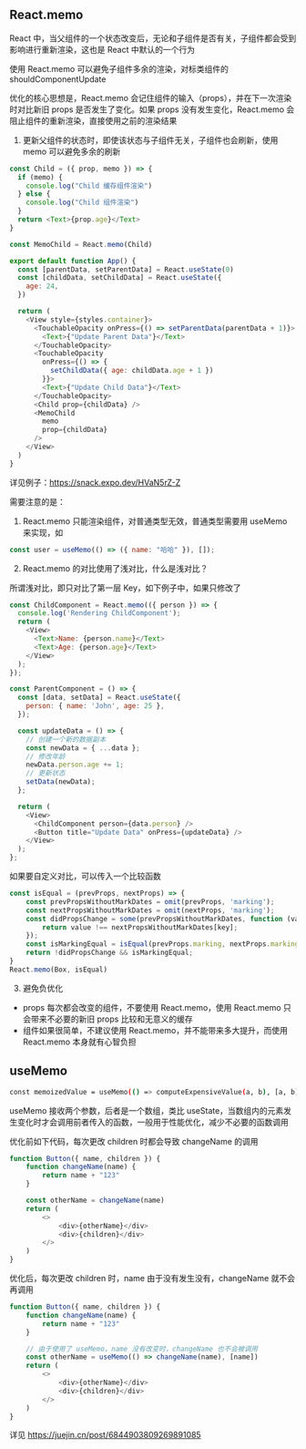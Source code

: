 ## React.memo
React 中，当父组件的一个状态改变后，无论和子组件是否有关，子组件都会受到影响进行重新渲染，这也是 React 中默认的一个行为

使用 React.memo 可以避免子组件多余的渲染，对标类组件的 shouldComponentUpdate

优化的核心思想是，React.memo 会记住组件的输入（props），并在下一次渲染时对比新旧 props 是否发生了变化。如果 props 没有发生变化，React.memo 会阻止组件的重新渲染，直接使用之前的渲染结果


1. 更新父组件的状态时，即使该状态与子组件无关，子组件也会刷新，使用 memo 可以避免多余的刷新

```js
const Child = ({ prop, memo }) => {
  if (memo) {
    console.log("Child 缓存组件渲染")
  } else {
    console.log("Child 组件渲染")
  }
  return <Text>{prop.age}</Text>
}

const MemoChild = React.memo(Child)

export default function App() {
  const [parentData, setParentData] = React.useState(0)
  const [childData, setChildData] = React.useState({
    age: 24,
  })

  return (
    <View style={styles.container}>
      <TouchableOpacity onPress={() => setParentData(parentData + 1)}>
        <Text>{"Update Parent Data"}</Text>
      </TouchableOpacity>
      <TouchableOpacity
        onPress={() => {
          setChildData({ age: childData.age + 1 })
        }}>
        <Text>{"Update Child Data"}</Text>
      </TouchableOpacity>
      <Child prop={childData} />
      <MemoChild
        memo
        prop={childData}
      />
    </View>
  )
}
```


详见例子：https://snack.expo.dev/HVaN5rZ-Z

需要注意的是：

1. React.memo 只能渲染组件，对普通类型无效，普通类型需要用 useMemo 来实现，如

```js
const user = useMemo(() => ({ name: "哈哈" }), []);
```

2. React.memo 的对比使用了浅对比，什么是浅对比？

所谓浅对比，即只对比了第一层 Key，如下例子中，如果只修改了 

```js
const ChildComponent = React.memo(({ person }) => {
  console.log('Rendering ChildComponent');
  return (
    <View>
      <Text>Name: {person.name}</Text>
      <Text>Age: {person.age}</Text>
    </View>
  );
});

const ParentComponent = () => {
  const [data, setData] = React.useState({
    person: { name: 'John', age: 25 },
  });

  const updateData = () => {
    // 创建一个新的数据副本
    const newData = { ...data };
    // 修改年龄
    newData.person.age += 1;
    // 更新状态
    setData(newData);
  };

  return (
    <View>
      <ChildComponent person={data.person} />
      <Button title="Update Data" onPress={updateData} />
    </View>
  );
};
```


如果要自定义对比，可以传入一个比较函数

```js
const isEqual = (prevProps, nextProps) => {
    const prevPropsWithoutMarkDates = omit(prevProps, 'marking');
    const nextPropsWithoutMarkDates = omit(nextProps, 'marking');
    const didPropsChange = some(prevPropsWithoutMarkDates, function (value, key) {
        return value !== nextPropsWithoutMarkDates[key];
    });
    const isMarkingEqual = isEqual(prevProps.marking, nextProps.marking);
    return !didPropsChange && isMarkingEqual;
}
React.memo(Box, isEqual)
```

3. 避免负优化
+ props 每次都会改变的组件，不要使用 React.memo，使用 React.memo 只会带来不必要的新旧 props 比较和无意义的缓存
+ 组件如果很简单，不建议使用 React.memo，并不能带来多大提升，而使用 React.memo 本身就有心智负担

## useMemo
```sh
const memoizedValue = useMemo(() => computeExpensiveValue(a, b), [a, b]);
```

useMemo 接收两个参数，后者是一个数组，类比 useState，当数组内的元素发生变化时才会调用前者传入的函数，一般用于性能优化，减少不必要的函数调用

优化前如下代码，每次更改 children 时都会导致 changeName 的调用

```js
function Button({ name, children }) {
    function changeName(name) {
        return name + "123"
    }

    const otherName = changeName(name)
    return (
        <>
            <div>{otherName}</div>
            <div>{children}</div>
        </>
    )
}
```

优化后，每次更改 children 时，name 由于没有发生没有，changeName 就不会再调用

```js
function Button({ name, children }) {
    function changeName(name) {
        return name + "123"
    }

    // 由于使用了 useMemo，name 没有改变时，changeName 也不会被调用
    const otherName = useMemo(() => changeName(name), [name])
    return (
        <>
            <div>{otherName}</div>
            <div>{children}</div>
        </>
    )
}
```

详见 https://juejin.cn/post/6844903809269891085



